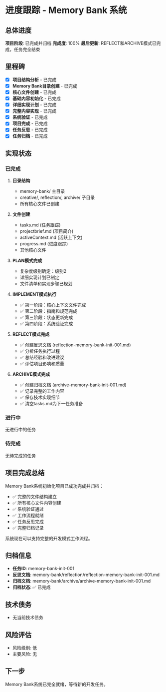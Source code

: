 # 进度跟踪 - Memory Bank 系统

## 总体进度
**项目阶段**: 已完成并归档
**完成度**: 100%
**最后更新**: REFLECT和ARCHIVE模式已完成，任务完全结束

## 里程碑
- [x] **项目结构分析** - 已完成
- [x] **Memory Bank目录创建** - 已完成
- [x] **核心文件创建** - 已完成
- [x] **基础内容初始化** - 已完成
- [x] **详细实现计划** - 已完成
- [x] **完整内容实现** - 已完成
- [x] **系统验证** - 已完成
- [x] **项目完成** - 已完成
- [x] **任务反思** - 已完成
- [x] **任务归档** - 已完成

## 实现状态

### 已完成
1. **目录结构**
   - memory-bank/ 主目录
   - creative/, reflection/, archive/ 子目录
   - 所有核心文件已创建

2. **文件创建**
   - tasks.md (任务跟踪)
   - projectbrief.md (项目简介)
   - activeContext.md (活跃上下文)
   - progress.md (进度跟踪)
   - 其他核心文件

3. **PLAN模式完成**
   - 复杂度级别确定：级别2
   - 详细实现计划已制定
   - 文件清单和实现步骤已规划

4. **IMPLEMENT模式执行**
   - ✅ 第一阶段：核心上下文文件完成
   - ✅ 第二阶段：指南和规范完成
   - ✅ 第三阶段：状态更新完成
   - ✅ 第四阶段：系统验证完成

5. **REFLECT模式完成**
   - ✅ 创建反思文档 (reflection-memory-bank-init-001.md)
   - ✅ 分析任务执行过程
   - ✅ 总结经验和改进建议
   - ✅ 评估项目影响和质量

6. **ARCHIVE模式完成**
   - ✅ 创建归档文档 (archive-memory-bank-init-001.md)
   - ✅ 记录完整的工作内容
   - ✅ 保存技术实现细节
   - ✅ 清空tasks.md为下一任务准备

### 进行中
无进行中的任务

### 待完成
无待完成的任务

## 项目完成总结
Memory Bank系统初始化项目已成功完成并归档：
- ✅ 完整的文件结构建立
- ✅ 所有核心文件内容创建
- ✅ 系统验证通过
- ✅ 工作流程就绪
- ✅ 任务反思完成
- ✅ 完整归档记录

系统现在可以支持完整的开发模式工作流程。

## 归档信息
- **任务ID**: memory-bank-init-001
- **反思文档**: memory-bank/reflection/reflection-memory-bank-init-001.md
- **归档文档**: memory-bank/archive/archive-memory-bank-init-001.md
- **归档状态**: ✅ 已完成

## 技术债务
- 无当前技术债务

## 风险评估
- 风险级别: 低
- 主要风险: 无

## 下一步
Memory Bank系统已完全就绪，等待新的开发任务。
